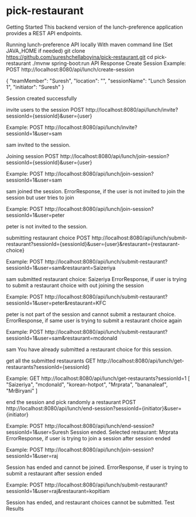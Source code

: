 # pick-restaurant
Getting Started
This backend version of the lunch-preference application provides a REST API endpoints.

Running lunch-preference API locally
With maven command line (Set JAVA_HOME if needed)
git clone https://github.com/sureshchellaboyina/pick-restaurant.git
cd pick-restaurant
./mvnw spring-boot:run
API Response
Create Session
Example:
POST http://localhost:8080/api/lunch/create-session

{
"teamMember": "Suresh",
"location": "",
"sessionName": "Lunch Session 1",
"initiator": "Suresh"
}

Session created successfully



invite users to the session
POST http://localhost:8080/api/lunch/invite?sessionId={sessionId}&user={user}

Example:
POST http://localhost:8080/api/lunch/invite?sessionId=1&user=sam

sam invited to the session.

Joining session
POST http://localhost:8080/api/lunch/join-session?sessionId={sessionId}&user={user}

Example:
POST http://localhost:8080/api/lunch/join-session?sessionId=1&user=sam

sam joined the session.
ErrorResponse, if the user is not invited to join the session but user tries to join

Example:
POST http://localhost:8080/api/lunch/join-session?sessionId=1&user=peter

peter is not invited to the session.

submitting restaurant choice
POST http://localhost:8080/api/lunch/submit-restaurant?sessionId={sessionId}&user={user}&restaurant={restaurant-choice}

Example:
POST http://localhost:8080/api/lunch/submit-restaurant?sessionId=1&user=sam&restaurant=Saizeriya

sam submitted restaurant choice: Saizeriya
ErrorResponse, if  user is trying to submit a restaurant choice with out joining the session

Example:
POST http://localhost:8080/api/lunch/submit-restaurant?sessionId=1&user=peter&restaurant=KFC

peter is not part of the session and cannot submit a restaurant choice.
ErrorResponse, if  same user is trying to submit a restaurant choice again

Example:
POST http://localhost:8080/api/lunch/submit-restaurant?sessionId=1&user=sam&restaurant=mcdonald

sam You have already submitted a restaurant choice for this session.

get all the submitted restaurants 
GET http://localhost:8080/api/lunch/get-restaurants?sessionId={sessionId}

Example:
GET http://localhost:8080/api/lunch/get-restaurants?sessionId=1
[
"Saizeriya",
"mcdonald",
"korean-hotpot",
"Mrprata",
"bananaleaf",
"MrBiryani"
]

end the session and pick randomly a restaurant
POST http://localhost:8080/api/lunch/end-session?sessionId={initiator}&user={initiator}

Example:
POST http://localhost:8080/api/lunch/end-session?sessionId=1&user=Suresh
Session ended. Selected restaurant: Mrprata
ErrorResponse, if  user is trying to join a session after session ended

Example:
POST http://localhost:8080/api/lunch/join-session?sessionId=1&user=raj

Session has ended and cannot be joined.
ErrorResponse, if  user is trying to submit a restaurant after session ended

Example:
POST http://localhost:8080/api/lunch/submit-restaurant?sessionId=1&user=raj&restaurant=kopitiam

Session has ended, and restaurant choices cannot be submitted.
Test Results
